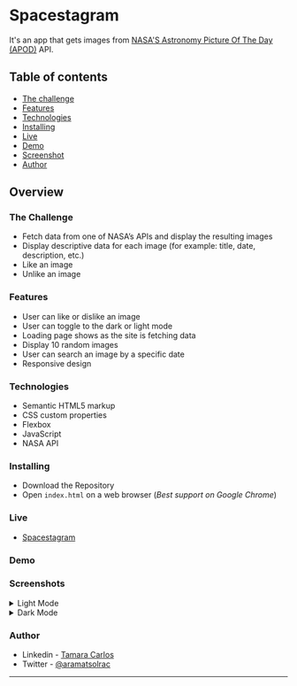 # Spacestagram


It's an app that gets images from [NASA'S Astronomy Picture Of The Day (APOD)](https://api.nasa.gov/#apod) API.


## Table of contents

- [The challenge](#the-challenge)
- [Features](#features)
- [Technologies](#built-with)
- [Installing](#installing)
- [Live](#live)
- [Demo](#demo)
- [Screenshot](#screenshot)
- [Author](#author)

## Overview

### The Challenge

- Fetch data from one of NASA’s APIs and display the resulting images
- Display descriptive data for each image (for example: title, date, description, etc.)
- Like an image
- Unlike an image



### Features

- User can like or dislike an image
- User can toggle to the dark or light mode
- Loading page shows as the site is fetching data
- Display 10 random images
- User can search an image by a specific date
- Responsive design



### Technologies

- Semantic HTML5 markup
- CSS custom properties
- Flexbox
- JavaScript
- NASA API


### Installing

- Download the Repository
- Open `index.html` on a web browser (*Best support on Google Chrome*)


### Live

- [Spacestagram](https://aramatsolrac.github.io/spacestagram/)

### Demo



### Screenshots

<details>
<summary>Light Mode</summary>

#### Responsive
![](./images/screenshots/light-responsive.png)

##### Desktop
![](./images/screenshots/light-desktop.png)

##### Tablet
![](./images/screenshots/light-tablet.png)

##### Mobile
![](./images/screenshots/light-mobile.png)

</details>

<details>
<summary>Dark Mode</summary>

#### Responsive
![](./images/screenshots/dark-responsive.png)

##### Desktop
![](./images/screenshots/dark-desktop.png)

##### Tablet
![](./images/screenshots/dark-tablet.png)

##### Mobile
![](./images/screenshots/dark-mobile.png)

</details>

### Author

- Linkedin - [Tamara Carlos](https://www.linkedin.com/in/tamaracarlos/)
- Twitter - [@aramatsolrac](https://twitter.com/aramatsolrac)

---

